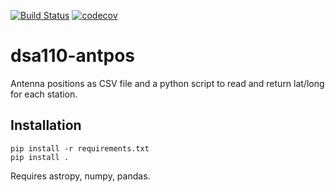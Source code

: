 [![Build Status](https://travis-ci.com/dsa110/dsa110-antpos.svg?branch=master)](https://travis-ci.com/dsa110/dsa110-antpos)
[![codecov](https://codecov.io/gh/dsa110/dsa110-antpos/branch/master/graph/badge.svg)](https://codecov.io/gh/dsa110/dsa110-antpos)

# dsa110-antpos

Antenna positions as CSV file and a python script to read and return lat/long for each station.

## Installation

```
pip install -r requirements.txt
pip install .
```

Requires astropy, numpy, pandas.
